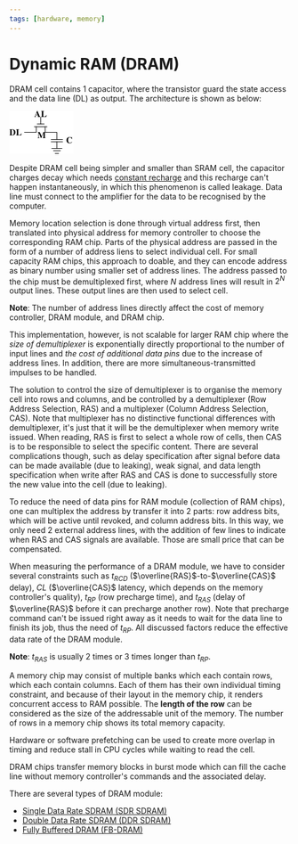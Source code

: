 ```yaml
---
tags: [hardware, memory]
---
```


# Dynamic RAM (DRAM)

DRAM cell contains 1 capacitor, where the transistor guard the state access and
the data line (DL) as output. The architecture is shown as below:

![Dynamic RAM](pic/dram.png)

Despite DRAM cell being simpler and smaller than SRAM cell, the capacitor
charges decay which needs [constant recharge](202403142044.md) and this recharge
can't happen instantaneously, in which this phenomenon is called leakage. Data
line must connect to the amplifier for the data to be recognised by the
computer.

Memory location selection is done through virtual address first, then translated
into physical address for memory controller to choose the corresponding RAM
chip. Parts of the physical address are passed in the form of a number of
address liens to select individual cell. For small capacity RAM chips, this
approach to doable, and they can encode address as binary number using smaller
set of address lines. The address passed to the chip must be demultiplexed
first, where $N$ address lines will result in $2^N$ output lines. These output
lines are then used to select cell.

**Note**: The number of address lines directly affect the cost of memory
controller, DRAM module, and DRAM chip.

This implementation, however, is not scalable for larger RAM chip where the
*size of demultiplexer* is exponentially directly proportional to the number of
input lines and *the cost of additional data pins* due to the increase of
address lines. In addition, there are more simultaneous-transmitted impulses to
be handled.

The solution to control the size of demultiplexer is to organise the memory cell
into rows and columns, and be controlled by a demultiplexer (Row Address
Selection, RAS) and a multiplexer (Column Address Selection, CAS). Note that
multiplexer has no distinctive functional differences with demultiplexer, it's
just that it will be the demultiplexer when memory write issued. When reading,
RAS is first to select a whole row of cells, then CAS is to be responsible to
select the specific content. There are several complications though, such as
delay specification after signal before data can be made available (due to
leaking), weak signal, and data length specification when write after RAS and
CAS is done to successfully store the new value into the cell (due to leaking).

To reduce the need of data pins for RAM module (collection of RAM chips), one
can multiplex the address by transfer it into 2 parts: row address bits, which
will be active until revoked, and column address bits. In this way, we only need
2 external address lines, with the addition of few lines to indicate when RAS
and CAS signals are available. Those are small price that can be compensated.

When measuring the performance of a DRAM module, we have to consider several
constraints such as $t_{RCD}$ ($\overline{RAS}$-to-$\overline{CAS}$ delay), $CL$
($\overline{CAS}$ latency, which depends on the memory controller's quality),
$t_{RP}$ (row precharge time), and $t_{RAS}$ (delay of $\overline{RAS}$ before
it can precharge another row). Note that precharge command can't be issued right
away as it needs to wait for the data line to finish its job, thus the need of
$t_{RP}$. All discussed factors reduce the effective data rate of the DRAM
module.

**Note**: $t_{RAS}$ is usually 2 times or 3 times longer than $t_{RP}$.

A memory chip may consist of multiple banks which each contain rows, which each
contain columns. Each of them has their own individual timing constraint, and
because of their layout in the memory chip, it renders concurrent access to RAM
possible. The **length of the row** can be considered as the size of the
addressable unit of the memory. The number of rows in a memory chip shows its
total memory capacity.

Hardware or software prefetching can be used to create more overlap in timing
and reduce stall in CPU cycles while waiting to read the cell.

DRAM chips transfer memory blocks in burst mode which can fill the cache line
without memory controller's commands and the associated delay.

There are several types of DRAM module:
- [Single Data Rate SDRAM (SDR SDRAM)](202403142202.md)
- [Double Data Rate SDRAM (DDR SDRAM)](202403150636.md)
- [Fully Buffered DRAM (FB-DRAM)](202403150846.md)
